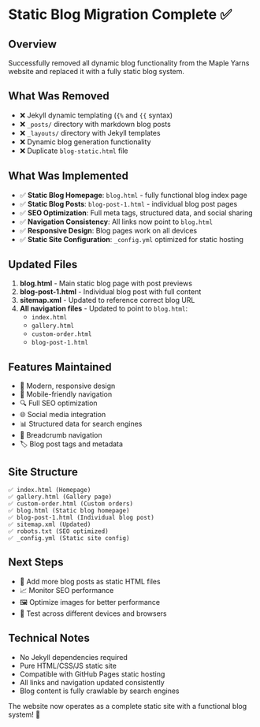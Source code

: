 # Static Blog Migration Complete ✅

## Overview
Successfully removed all dynamic blog functionality from the Maple Yarns website and replaced it with a fully static blog system.

## What Was Removed
- ❌ Jekyll dynamic templating (`{%` and `{{` syntax)
- ❌ `_posts/` directory with markdown blog posts
- ❌ `_layouts/` directory with Jekyll templates
- ❌ Dynamic blog generation functionality
- ❌ Duplicate `blog-static.html` file

## What Was Implemented
- ✅ **Static Blog Homepage**: `blog.html` - fully functional blog index page
- ✅ **Static Blog Posts**: `blog-post-1.html` - individual blog post pages
- ✅ **SEO Optimization**: Full meta tags, structured data, and social sharing
- ✅ **Navigation Consistency**: All links now point to `blog.html`
- ✅ **Responsive Design**: Blog pages work on all devices
- ✅ **Static Site Configuration**: `_config.yml` optimized for static hosting

## Updated Files
1. **blog.html** - Main static blog page with post previews
2. **blog-post-1.html** - Individual blog post with full content
3. **sitemap.xml** - Updated to reference correct blog URL
4. **All navigation files** - Updated to point to `blog.html`:
   - `index.html`
   - `gallery.html` 
   - `custom-order.html`
   - `blog-post-1.html`

## Features Maintained
- 🎨 Modern, responsive design
- 📱 Mobile-friendly navigation
- 🔍 Full SEO optimization
- 🌐 Social media integration
- 📊 Structured data for search engines
- 🍞 Breadcrumb navigation
- 🏷️ Blog post tags and metadata

## Site Structure
```
✅ index.html (Homepage)
✅ gallery.html (Gallery page)
✅ custom-order.html (Custom orders)
✅ blog.html (Static blog homepage)
✅ blog-post-1.html (Individual blog post)
✅ sitemap.xml (Updated)
✅ robots.txt (SEO optimized)
✅ _config.yml (Static site config)
```

## Next Steps
- 📝 Add more blog posts as static HTML files
- 📈 Monitor SEO performance
- 🖼️ Optimize images for better performance
- 📱 Test across different devices and browsers

## Technical Notes
- No Jekyll dependencies required
- Pure HTML/CSS/JS static site
- Compatible with GitHub Pages static hosting
- All links and navigation updated consistently
- Blog content is fully crawlable by search engines

The website now operates as a complete static site with a functional blog system! 🎉
